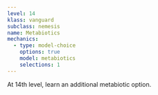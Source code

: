```yaml
---
level: 14
klass: vanguard
subclass: nemesis
name: Metabiotics
mechanics:
  - type: model-choice
    options: true
    model: metabiotics
    selections: 1
---
```

At 14th level, learn an additional metabiotic option.
